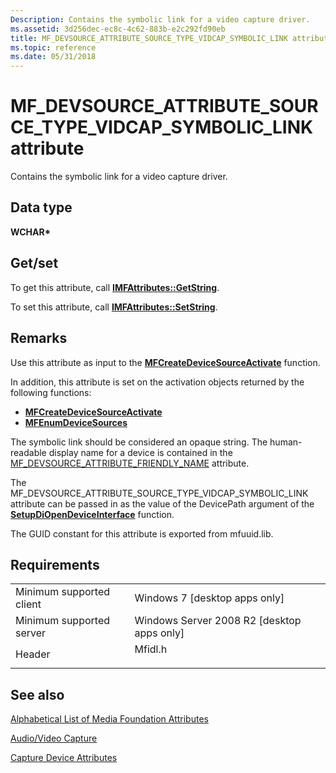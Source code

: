 ```yaml
---
Description: Contains the symbolic link for a video capture driver.
ms.assetid: 3d256dec-ec8c-4c62-883b-e2c292fd90eb
title: MF_DEVSOURCE_ATTRIBUTE_SOURCE_TYPE_VIDCAP_SYMBOLIC_LINK attribute (Mfidl.h)
ms.topic: reference
ms.date: 05/31/2018
---
```


# MF\_DEVSOURCE\_ATTRIBUTE\_SOURCE\_TYPE\_VIDCAP\_SYMBOLIC\_LINK attribute

Contains the symbolic link for a video capture driver.

## Data type

**WCHAR\***

## Get/set

To get this attribute, call [**IMFAttributes::GetString**](/windows/desktop/api/mfobjects/nf-mfobjects-imfattributes-getstring).

To set this attribute, call [**IMFAttributes::SetString**](/windows/desktop/api/mfobjects/nf-mfobjects-imfattributes-setstring).

## Remarks

Use this attribute as input to the [**MFCreateDeviceSourceActivate**](/windows/desktop/api/mfidl/nf-mfidl-mfcreatedevicesourceactivate) function.

In addition, this attribute is set on the activation objects returned by the following functions:

-   [**MFCreateDeviceSourceActivate**](/windows/desktop/api/mfidl/nf-mfidl-mfcreatedevicesourceactivate)
-   [**MFEnumDeviceSources**](/windows/desktop/api/mfidl/nf-mfidl-mfenumdevicesources)

The symbolic link should be considered an opaque string. The human-readable display name for a device is contained in the [MF\_DEVSOURCE\_ATTRIBUTE\_FRIENDLY\_NAME](mf-devsource-attribute-friendly-name.md) attribute.

The MF\_DEVSOURCE\_ATTRIBUTE\_SOURCE\_TYPE\_VIDCAP\_SYMBOLIC\_LINK attribute can be passed in as the value of the DevicePath argument of the [**SetupDiOpenDeviceInterface**](https://msdn.microsoft.com/library/Ff552074(v=VS.85).aspx) function.

The GUID constant for this attribute is exported from mfuuid.lib.

## Requirements



|                                     |                                                                                    |
|-------------------------------------|------------------------------------------------------------------------------------|
| Minimum supported client<br/> | Windows 7 \[desktop apps only\]<br/>                                         |
| Minimum supported server<br/> | Windows Server 2008 R2 \[desktop apps only\]<br/>                            |
| Header<br/>                   | <dl> <dt>Mfidl.h</dt> </dl> |



## See also

<dl> <dt>

[Alphabetical List of Media Foundation Attributes](alphabetical-list-of-media-foundation-attributes.md)
</dt> <dt>

[Audio/Video Capture](audio-video-capture.md)
</dt> <dt>

[Capture Device Attributes](capture-device-attributes.md)
</dt> </dl>

 

 





